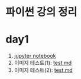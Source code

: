 # 파이썬 강의 정리

# day1

1. [jupyter notebook](1-01JupyterNotebook.ipynb)
2. 이미지 테스트(1): [test.md](test.md)
3. 이미지 테스트(2): <a href='test.md'>test.md</a>
